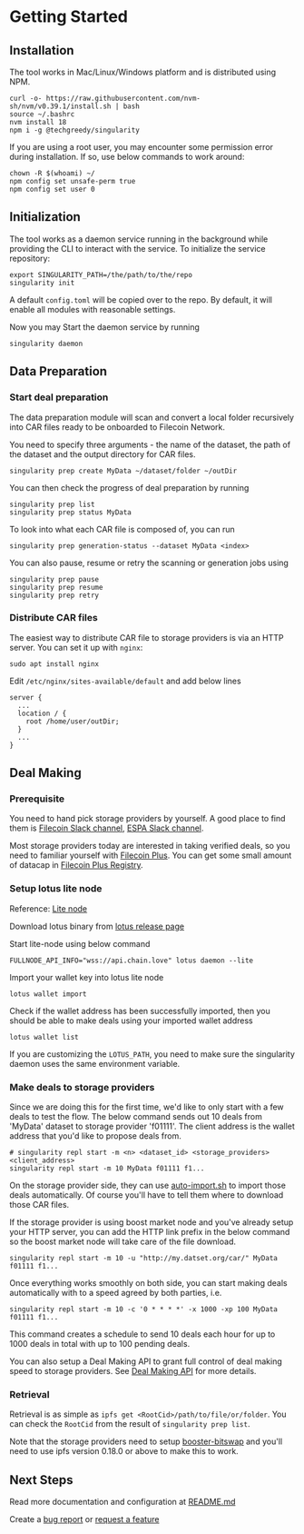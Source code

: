 # Getting Started

## Installation

The tool works in Mac/Linux/Windows platform and is distributed using NPM.

```shell
curl -o- https://raw.githubusercontent.com/nvm-sh/nvm/v0.39.1/install.sh | bash
source ~/.bashrc
nvm install 18
npm i -g @techgreedy/singularity
```

If you are using a root user, you may encounter some permission error during installation.
If so, use below commands to work around:

```shell
chown -R $(whoami) ~/
npm config set unsafe-perm true
npm config set user 0
```

## Initialization

The tool works as a daemon service running in the background while providing the CLI to interact with the service.
To initialize the service repository:

```shell
export SINGULARITY_PATH=/the/path/to/the/repo
singularity init
```

A default `config.toml` will be copied over to the repo. By default, it will enable all modules with reasonable settings.

Now you may Start the daemon service by running

```shell
singularity daemon
```

## Data Preparation

### Start deal preparation

The data preparation module will scan and convert a local folder recursively into CAR files
ready to be onboarded to Filecoin Network.

You need to specify three arguments - the name of the dataset,
the path of the dataset and the output directory for CAR files.

```shell
singularity prep create MyData ~/dataset/folder ~/outDir 
```

You can then check the progress of deal preparation by running

```shell
singularity prep list
singularity prep status MyData
```

To look into what each CAR file is composed of, you can run

```shell
singularity prep generation-status --dataset MyData <index>
```

You can also pause, resume or retry the scanning or generation jobs using

```shell
singularity prep pause
singularity prep resume
singularity prep retry
```

### Distribute CAR files

The easiest way to distribute CAR file to storage providers is via an HTTP server. You can set it up with `nginx`:

```shell
sudo apt install nginx
```

Edit `/etc/nginx/sites-available/default` and add below lines

```text
server {
  ...
  location / {
    root /home/user/outDir;
  }
  ...
}
```

## Deal Making

### Prerequisite

You need to hand pick storage providers by yourself.
A good place to find them is [Filecoin Slack channel](filecoinproject.slack.com),
[ESPA Slack channel](web3espa.slack.com).

Most storage providers today are interested in taking verified deals,
so you need to familiar yourself with
[Filecoin Plus](https://github.com/filecoin-project/filecoin-plus-client-onboarding).
You can get some small amount of datacap in [Filecoin Plus Registry](https://plus.fil.org/).

### Setup lotus lite node

Reference: [Lite node](https://lotus.filecoin.io/lotus/install/lotus-lite/)

Download lotus binary from [lotus release page](https://github.com/filecoin-project/lotus/releases)

Start lite-node using below command

```shell
FULLNODE_API_INFO="wss://api.chain.love" lotus daemon --lite
```

Import your wallet key into lotus lite node

```shell
lotus wallet import
```

Check if the wallet address has been successfully imported,
then you should be able to make deals using your imported wallet address

```shell
lotus wallet list
```

If you are customizing the `LOTUS_PATH`,
you need to make sure the singularity daemon uses the same environment variable.

### Make deals to storage providers

Since we are doing this for the first time, we'd like to only start with a few deals to test the flow.
The below command sends out 10 deals from 'MyData' dataset to storage provider 'f01111'.
The client address is the wallet address that you'd like to propose deals from.

```shell
# singularity repl start -m <n> <dataset_id> <storage_providers> <client_address>
singularity repl start -m 10 MyData f01111 f1...
```

On the storage provider side, they can use
[auto-import.sh](https://github.com/tech-greedy/singularity/blob/main/scripts/auto-import.sh)
to import those deals automatically. Of course you'll have to tell them where to download those CAR files.

If the storage provider is using boost market node and you've already setup your HTTP server,
you can add the HTTP link prefix in the below command so the boost market node will take care of the file download.

```shell
singularity repl start -m 10 -u "http://my.datset.org/car/" MyData f01111 f1...
```

Once everything works smoothly on both side,
you can start making deals automatically with to a speed agreed by both parties, i.e.

```shell
singularity repl start -m 10 -c '0 * * * *' -x 1000 -xp 100 MyData f01111 f1...
```

This command creates a schedule to send 10 deals each hour for up to 1000 deals in total with up to 100 pending deals.

You can also setup a Deal Making API to grant full control of deal making speed to storage providers.
See [Deal Making API](./README.md#deal-making-self-service) for more details.

### Retrieval

Retrieval is as simple as `ipfs get <RootCid>/path/to/file/or/folder`.
You can check the `RootCid` from the result of `singularity prep list`.

Note that the storage providers need to setup [booster-bitswap](https://boost.filecoin.io/bitswap-retrieval) and you'll need
to use ipfs version 0.18.0 or above to make this to work.

## Next Steps

Read more documentation and configuration at [README.md](./README.md)

Create a [bug report](https://github.com/tech-greedy/singularity/issues/new?labels=bug&template=bug_report.md&title=)
or [request a feature](https://github.com/tech-greedy/singularity/issues/new?labels=enhancement&template=feature_request.md&title=)
